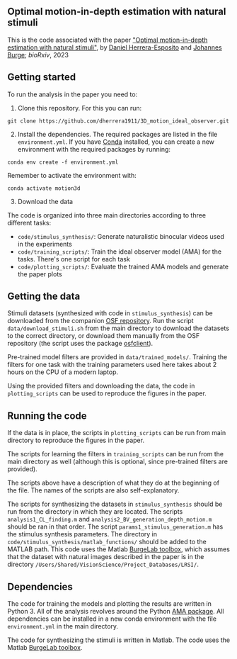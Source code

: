## Optimal motion-in-depth estimation with natural stimuli

This is the code associated with the paper
["Optimal motion-in-depth estimation with natural stimuli"](https://www.biorxiv.org/content/10.1101/2024.03.14.585059v1.abstract),
by [Daniel Herrera-Esposito](https://dherrera1911.github.io/) and
[Johannes Burge](https://jburge.psych.upenn.edu/); *bioRxiv*, 2023

## Getting started

To run the analysis in the paper you need to:

1. Clone this repository. For this you can run:
```
git clone https://github.com/dherrera1911/3D_motion_ideal_observer.git
```
2. Install the dependencies. The required packages are listed in the file `environment.yml`.
If you have [Conda](https://docs.anaconda.com/miniconda/#quick-command-line-install) installed,
you can create a new environment with the required packages by running:
```
conda env create -f environment.yml
```
Remember to activate the environment with:
```
conda activate motion3d
```
3. Download the data

The code is organized into three main directories according to
three different tasks:
* `code/stimulus_synthesis/`: Generate naturalistic
binocular videos used in the experiments
* `code/training_scripts/`: Train the ideal observer model (AMA)
for the tasks. There's one script for each task
* `code/plotting_scripts/`: Evaluate the trained AMA models and
generate the paper plots

## Getting the data

Stimuli datasets (synthesized with code in `stimulus_synthesis`)
can be downloaded from the companion [OSF repository](https://osf.io/w9mpe/).
Run the script `data/download_stimuli.sh` from the main directory
to download the datasets to the correct directory, or
download them manually from the OSF repository
(the script uses the package
[osfclient](https://github.com/osfclient/osfclient)).

Pre-trained model filters are provided in `data/trained_models/`.
Training the filters for one task with the training parameters used
here takes about 2 hours on the CPU of a modern laptop.

Using the provided filters and downloading the data,
the code in `plotting_scripts` can be used to reproduce the
figures in the paper.

## Running the code

If the data is in place, the scripts in `plotting_scripts` can
be run from main directory to reproduce the figures in the paper.

The scripts for learning the filters in `training_scripts` can
be run from the main directory as well (although this is
optional, since pre-trained filters are provided).

The scripts above have a description of what they do at the
beginning of the file. The names of the scripts are
also self-explanatory.

The scripts for synthesizing the datasets in `stimulus_synthesis`
should be run from the directory in which they are located.
The scripts `analysis1_CL_finding.m` and
`analysis2_BV_generation_depth_motion.m` should be ran in
that order. The script `params1_stimulus_generation.m` has
the stimulus synthesis parameters. The directory in
`code/stimulus_synthesis/matlab_functions/` should
be added to the MATLAB path. This code uses the Matlab
[BurgeLab toolbox](https://jburge.psych.upenn.edu/code.html),
which assumes that the dataset with natural images described in
the paper is in the directory
`/Users/Shared/VisionScience/Project_Databases/LRSI/`.

## Dependencies

The code for training the models and plotting the results
are written in Python 3. All of the analysis revolves around the
Python [AMA package](https://github.com/dherrera1911/accuracy_maximization_analysis).
All dependencies can be installed in a new conda environment
with the file `environment.yml` in the main directory.

The code for synthesizing the stimuli is written in Matlab.
The code uses the Matlab [BurgeLab toolbox](https://jburge.psych.upenn.edu/code.html).


